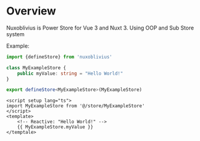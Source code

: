 # Overview

Nuxoblivius is Power Store for Vue 3 and Nuxt 3. Using OOP and Sub Store system 

Example:

```ts
import {defineStore} from 'nuxoblivius'

class MyExampleStore {
    public myValue: string = "Hello World!"
}

export defineStore<MyExampleStore>(MyExampleStore)
```

```vue
<script setup lang="ts">
import MyExampleStore from '@/store/MyExampleStore'
</script>
<template>
    <!-- Reactive: "Hello World!" -->
    {{ MyExampleStore.myValue }}
</temptale>
```